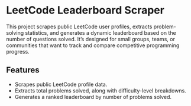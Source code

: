 # LeetCode Leaderboard Scraper

This project scrapes public LeetCode user profiles, extracts problem-solving statistics, and generates a dynamic leaderboard based on the number of questions solved. It’s designed for small groups, teams, or communities that want to track and compare competitive programming progress.

## Features
- Scrapes public LeetCode profile data.
- Extracts total problems solved, along with difficulty-level breakdowns.
- Generates a ranked leaderboard by number of problems solved.
